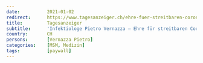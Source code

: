```yaml
---
date:          2021-01-02
redirect:      https://www.tagesanzeiger.ch/ehre-fuer-streitbaren-corona-experten-375708639111
title:         Tagesanzeiger
subtitle:      'Infektiologe Pietro Vernazza – Ehre für streitbaren Corona-Experten'
country:       CH
persons:       [Vernazza Pietro]
categories:    [MSM, Medizin]
tags:          [paywall]
---
```

